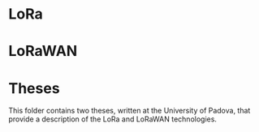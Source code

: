 # LoRa

# LoRaWAN

# Theses

This folder contains two theses, written at the University of Padova, that
provide a description of the LoRa and LoRaWAN technologies.
